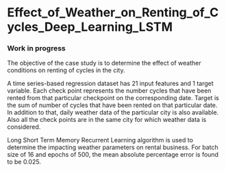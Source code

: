 # Effect_of_Weather_on_Renting_of_Cycles_Deep_Learning_LSTM

### Work in progress

The objective of the case study is to determine the effect of weather conditions on renting of cycles in the city.

A time series-based regression dataset has 21 input features and 1 target variable. 
Each check point represents the number cycles that have been rented from that particular checkpoint on the corresponding date.
Target is the sum of number of cycles that have been rented on that particular date. 
In addition to that, daily weather data of the particular city is also available. 
Also all the check points are in the same city for which weather data is considered.

Long Short Term Memory Recurrent Learning algorithm is used to determine the impacting weather parameters on rental business. 
For batch size of 16 and epochs of 500, the mean absolute percentage error is found to be 0.025.

